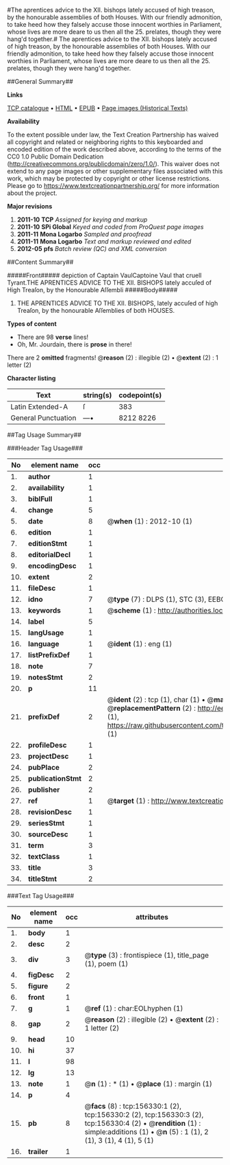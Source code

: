 #The aprentices advice to the XII. bishops lately accused of high treason, by the honourable assemblies of both Houses. With our friendly admonition, to take heed how they falsely accuse those innocent worthies in Parliament, whose lives are more deare to us then all the 25. prelates, though they were hang'd together.#
The aprentices advice to the XII. bishops lately accused of high treason, by the honourable assemblies of both Houses. With our friendly admonition, to take heed how they falsely accuse those innocent worthies in Parliament, whose lives are more deare to us then all the 25. prelates, though they were hang'd together.

##General Summary##

**Links**

[TCP catalogue](http://www.ota.ox.ac.uk/tcp/)  • 
[HTML](http://tei.it.ox.ac.uk/tcp/Texts-HTML/free/A75/A75526.html)  • 
[EPUB](http://tei.it.ox.ac.uk/tcp/Texts-EPUB/free/A75/A75526.epub) • 
[Page images (Historical Texts)](https://historicaltexts.jisc.ac.uk/eebo-99873643e)

**Availability**

To the extent possible under law, the Text Creation Partnership has waived all copyright and related or neighboring rights to this keyboarded and encoded edition of the work described above, according to the terms of the CC0 1.0 Public Domain Dedication (http://creativecommons.org/publicdomain/zero/1.0/). This waiver does not extend to any page images or other supplementary files associated with this work, which may be protected by copyright or other license restrictions. Please go to https://www.textcreationpartnership.org/ for more information about the project.

**Major revisions**

1. __2011-10__ __TCP__ *Assigned for keying and markup*
1. __2011-10__ __SPi Global__ *Keyed and coded from ProQuest page images*
1. __2011-11__ __Mona Logarbo__ *Sampled and proofread*
1. __2011-11__ __Mona Logarbo__ *Text and markup reviewed and edited*
1. __2012-05__ __pfs__ *Batch review (QC) and XML conversion*

##Content Summary##

#####Front#####
depiction of Captain VaulCaptoine Vaul that cruell Tyrant.THE APRENTICES ADVICE TO THE XII. BISHOPS lately accuſed of High Treaſon, by the Honourable Aſſembli
#####Body#####

1. THE APRENTICES ADVICE TO THE XII. BISHOPS, lately accuſed of high Treaſon, by the honourable Aſſemblies of both HOUSES.

**Types of content**

  * There are 98 **verse** lines!
  * Oh, Mr. Jourdain, there is **prose** in there!

There are 2 **omitted** fragments! 
 @__reason__ (2) : illegible (2)  •  @__extent__ (2) : 1 letter (2)

**Character listing**


|Text|string(s)|codepoint(s)|
|---|---|---|
|Latin Extended-A|ſ|383|
|General Punctuation|—•|8212 8226|

##Tag Usage Summary##

###Header Tag Usage###

|No|element name|occ|attributes|
|---|---|---|---|
|1.|__author__|1||
|2.|__availability__|1||
|3.|__biblFull__|1||
|4.|__change__|5||
|5.|__date__|8| @__when__ (1) : 2012-10 (1)|
|6.|__edition__|1||
|7.|__editionStmt__|1||
|8.|__editorialDecl__|1||
|9.|__encodingDesc__|1||
|10.|__extent__|2||
|11.|__fileDesc__|1||
|12.|__idno__|7| @__type__ (7) : DLPS (1), STC (3), EEBO-CITATION (1), PROQUEST (1), VID (1)|
|13.|__keywords__|1| @__scheme__ (1) : http://authorities.loc.gov/ (1)|
|14.|__label__|5||
|15.|__langUsage__|1||
|16.|__language__|1| @__ident__ (1) : eng (1)|
|17.|__listPrefixDef__|1||
|18.|__note__|7||
|19.|__notesStmt__|2||
|20.|__p__|11||
|21.|__prefixDef__|2| @__ident__ (2) : tcp (1), char (1)  •  @__matchPattern__ (2) : ([0-9\-]+):([0-9IVX]+) (1), (.+) (1)  •  @__replacementPattern__ (2) : http://eebo.chadwyck.com/downloadtiff?vid=$1&page=$2 (1), https://raw.githubusercontent.com/textcreationpartnership/Texts/master/tcpchars.xml#$1 (1)|
|22.|__profileDesc__|1||
|23.|__projectDesc__|1||
|24.|__pubPlace__|2||
|25.|__publicationStmt__|2||
|26.|__publisher__|2||
|27.|__ref__|1| @__target__ (1) : http://www.textcreationpartnership.org/docs/. (1)|
|28.|__revisionDesc__|1||
|29.|__seriesStmt__|1||
|30.|__sourceDesc__|1||
|31.|__term__|3||
|32.|__textClass__|1||
|33.|__title__|3||
|34.|__titleStmt__|2||


###Text Tag Usage###

|No|element name|occ|attributes|
|---|---|---|---|
|1.|__body__|1||
|2.|__desc__|2||
|3.|__div__|3| @__type__ (3) : frontispiece (1), title_page (1), poem (1)|
|4.|__figDesc__|2||
|5.|__figure__|2||
|6.|__front__|1||
|7.|__g__|1| @__ref__ (1) : char:EOLhyphen (1)|
|8.|__gap__|2| @__reason__ (2) : illegible (2)  •  @__extent__ (2) : 1 letter (2)|
|9.|__head__|10||
|10.|__hi__|37||
|11.|__l__|98||
|12.|__lg__|13||
|13.|__note__|1| @__n__ (1) : * (1)  •  @__place__ (1) : margin (1)|
|14.|__p__|4||
|15.|__pb__|8| @__facs__ (8) : tcp:156330:1 (2), tcp:156330:2 (2), tcp:156330:3 (2), tcp:156330:4 (2)  •  @__rendition__ (1) : simple:additions (1)  •  @__n__ (5) : 1 (1), 2 (1), 3 (1), 4 (1), 5 (1)|
|16.|__trailer__|1||
